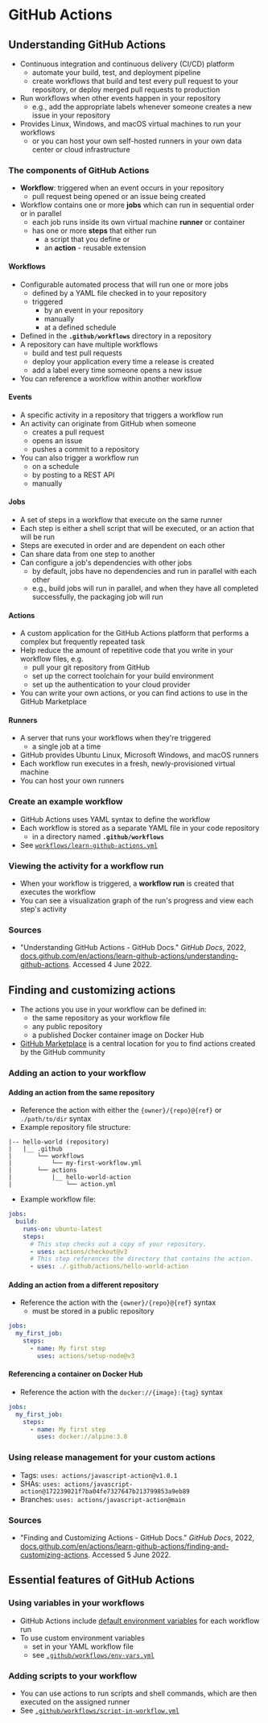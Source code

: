 # GitHub Actions

## Understanding GitHub Actions

- Continuous integration and continuous delivery (CI/CD) platform
  - automate your build, test, and deployment pipeline
  - create workflows that build and test every pull request to your repository, or deploy merged pull requests to production
- Run workflows when other events happen in your repository
  - e.g., add the appropriate labels whenever someone creates a new issue in your repository
- Provides Linux, Windows, and macOS virtual machines to run your workflows
  - or you can host your own self-hosted runners in your own data center or cloud infrastructure

### The components of GitHub Actions

- **Workflow**: triggered when an event occurs in your repository
  - pull request being opened or an issue being created
- Workflow contains one or more **jobs** which can run in sequential order or in parallel
  - each job runs inside its own virtual machine **runner** or container
  - has one or more **steps** that either run
    - a script that you define or
    - an **action** - reusable extension

#### Workflows

- Configurable automated process that will run one or more jobs
  - defined by a YAML file checked in to your repository
  - triggered
    - by an event in your repository
    - manually
    - at a defined schedule
- Defined in the **`.github/workflows`** directory in a repository
- A repository can have multiple workflows
  - build and test pull requests
  - deploy your application every time a release is created
  - add a label every time someone opens a new issue
- You can reference a workflow within another workflow

#### Events

- A specific activity in a repository that triggers a workflow run
- An activity can originate from GitHub when someone
  - creates a pull request
  - opens an issue
  - pushes a commit to a repository
- You can also trigger a workflow run
  - on a schedule
  - by posting to a REST API
  - manually

#### Jobs

- A set of steps in a workflow that execute on the same runner
- Each step is either a shell script that will be executed, or an action that will be run
- Steps are executed in order and are dependent on each other
- Can share data from one step to another
- Can configure a job's dependencies with other jobs
  - by default, jobs have no dependencies and run in parallel with each other
  - e.g., build jobs will run in parallel, and when they have all completed successfully, the packaging job will run

#### Actions

- A custom application for the GitHub Actions platform that performs a complex but frequently repeated task
- Help reduce the amount of repetitive code that you write in your workflow files, e.g.
  - pull your git repository from GitHub
  - set up the correct toolchain for your build environment
  - set up the authentication to your cloud provider
- You can write your own actions, or you can find actions to use in the GitHub Marketplace

#### Runners

- A server that runs your workflows when they're triggered
  - a single job at a time
- GitHub provides Ubuntu Linux, Microsoft Windows, and macOS runners
- Each workflow run executes in a fresh, newly-provisioned virtual machine
- You can host your own runners

### Create an example workflow

- GitHub Actions uses YAML syntax to define the workflow
- Each workflow is stored as a separate YAML file in your code repository
  - in a directory named **`.github/workflows`**
- See [`workflows/learn-github-actions.yml`](workflows/learn-github-actions.yml)

### Viewing the activity for a workflow run

- When your workflow is triggered, a **workflow run** is created that executes the workflow
- You can see a visualization graph of the run's progress and view each step's activity

### Sources

- "Understanding GitHub Actions - GitHub Docs." _GitHub Docs_, 2022, [docs.github.com/en/actions/learn-github-actions/understanding-github-actions](https://docs.github.com/en/actions/learn-github-actions/understanding-github-actions). Accessed 4 June 2022.

## Finding and customizing actions

- The actions you use in your workflow can be defined in:
  - the same repository as your workflow file
  - any public repository
  - a published Docker container image on Docker Hub
- [GitHub Marketplace](https://github.com/marketplace/actions/) is a central location for you to find actions created by the GitHub community

### Adding an action to your workflow

#### Adding an action from the same repository

- Reference the action with either the ‌`{owner}/{repo}@{ref}` or `./path/to/dir` syntax
- Example repository file structure:

```text
|-- hello-world (repository)
|   |__ .github
|       └── workflows
|           └── my-first-workflow.yml
|       └── actions
|           |__ hello-world-action
|               └── action.yml
```

- Example workflow file:

```yml
jobs:
  build:
    runs-on: ubuntu-latest
    steps:
      # This step checks out a copy of your repository.
      - uses: actions/checkout@v3
      # This step references the directory that contains the action.
      - uses: ./.github/actions/hello-world-action
```

#### Adding an action from a different repository

- Reference the action with the `{owner}/{repo}@{ref}` syntax
  - must be stored in a public repository

```yml
jobs:
  my_first_job:
    steps:
      - name: My first step
        uses: actions/setup-node@v3
```

#### Referencing a container on Docker Hub

- Reference the action with the `docker://{image}:{tag}` syntax

```yml
jobs:
  my_first_job:
    steps:
      - name: My first step
        uses: docker://alpine:3.8
```

### Using release management for your custom actions

- Tags: `uses: actions/javascript-action@v1.0.1`
- SHAs: `uses: actions/javascript-action@172239021f7ba04fe7327647b213799853a9eb89`
- Branches: `uses: actions/javascript-action@main`

### Sources

- "Finding and Customizing Actions - GitHub Docs." _GitHub Docs_, 2022, [docs.github.com/en/actions/learn-github-actions/finding-and-customizing-actions](https://docs.github.com/en/actions/learn-github-actions/finding-and-customizing-actions). Accessed 5 June 2022.

## Essential features of GitHub Actions

### Using variables in your workflows

- GitHub Actions include [default environment variables](https://docs.github.com/en/actions/learn-github-actions/environment-variables#default-environment-variables) for each workflow run
- To use custom environment variables
  - set in your YAML workflow file
  - see [`.github/workflows/env-vars.yml`](.github/workflows/env-vars.yml)

### Adding scripts to your workflow

- You can use actions to run scripts and shell commands, which are then executed on the assigned runner
- See [`.github/workflows/script-in-workflow.yml`](.github/workflows/script-in-workflow.yml)
